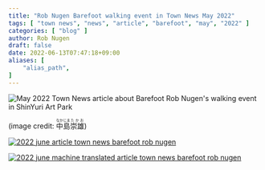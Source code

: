 ```yaml
---
title: "Rob Nugen Barefoot walking event in Town News May 2022"
tags: [ "town news", "news", "article", "barefoot", "may", "2022" ]
categories: [ "blog" ]
author: Rob Nugen
draft: false
date: 2022-06-13T07:47:18+09:00
aliases: [
    "alias_path",
]
---
```


<img
src="https://b.robnugen.com/blog/2022/2022_05_article_town_news_barefoot_rob_nugen.jpg"
alt="May 2022 Town News article about Barefoot Rob Nugen's walking
event in ShinYuri Art Park"
class="title" />

<div class="note">(image credit: <ruby><rb>中島</rb><rt>なかじま</rt></ruby><ruby><rb>崇雄</rb><rt>たかお</rt></ruby>)</div>


[![2022 june article town news barefoot rob nugen](//b.robnugen.com/blog/2022/thumbs/2022_june_article_town_news_barefoot_rob_nugen.jpg)](//b.robnugen.com/blog/2022/2022_june_article_town_news_barefoot_rob_nugen.jpg)

[![2022 june machine translated article town news barefoot rob nugen](//b.robnugen.com/blog/2022/thumbs/2022_june_machine_translated_article_town_news_barefoot_rob_nugen.jpg)](//b.robnugen.com/blog/2022/2022_june_machine_translated_article_town_news_barefoot_rob_nugen.jpg)
